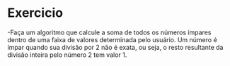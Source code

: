 # Exercicio
-Faça um algoritmo que calcule a soma de todos os números ímpares dentro de uma faixa de valores determinada pelo usuário. Um número é ímpar quando sua divisão por 2 não é exata, ou seja, o resto resultante da divisão inteira pelo número 2 tem valor 1.
